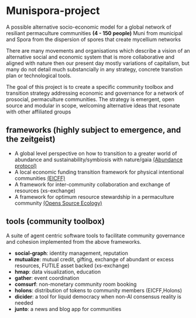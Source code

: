 # Munispora-project
A possible alternative socio-economic model for a global network of resiliant permaculture communities **(4 - 150 people)**
Muni from municipal and Spora from the dispersion of spores that create mycellium networks

There are many movements and organisations which describe a vision of an alternative social and economic system that is more collaborative and aligned with nature then our present day mostly variations of capitalism, but many do not detail much substancially in any strategy, concrete transtion plan or technological tools. 

The goal of this project is to create a specific community toolbox and transition strategy addressing economic and governance for a network of prosocial, permaculture communities. The strategy is emergent, open source and modular in scope, welcoming alternative ideas that resonate with other affiliated groups 

## frameworks (highly subject to emergence, and the zeitgeist) 

- A global level perspective on how to transition to a greater world of abundance and sustainability/symbiosis with nature/gaia [(Abundance protocol)](https://github.com/munispora/Abundance-protocol)
- A local economic funding transition framework for physical intentional communities [(EICFF)](https://github.com/instagaian/Egalitarian-Intentional-Community-Funding-Framework)
- A framework for inter-community collaboration and exchange of resources (xs-exchange)
- A framework for optimum resource stewardship in a permaculture community [(Opens Source Ecology)](https://www.opensourceecology.org)

## tools (community toolbox)
A suite of agent centric software tools to facilitate community governance and cohesion implemented from the above frameworks.

  - **social-graph**: identity management, reputation
  - **mutualize**: mutual credit, gifting, exchange of abundant or excess resources, FUTILE asset backed (xs-exchange)
  - **hmap**: data visualization, education
  - **gather**: event coordination
  - **comsurf**: non-monetary community room booking
  - **holons**: distribution of tokens to community members (EICFF,Holons)
  - **dicider**: a tool for liquid democracy when non-AI consensus reality is needed
  - **junto**: a news and blog app for communities
